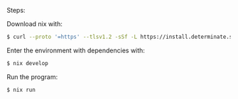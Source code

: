 Steps: 

Download nix with:
```bash
$ curl --proto '=https' --tlsv1.2 -sSf -L https://install.determinate.systems/nix | sh -s -- install
```
Enter the environment with dependencies with:
```bash
$ nix develop
```
Run the program:
```bash
$ nix run
```
